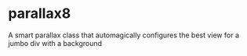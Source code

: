 # parallax8
A smart parallax class that automagically configures the best view for a jumbo div with a background
